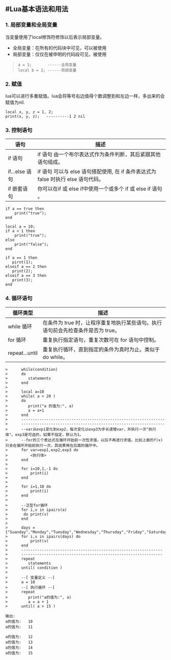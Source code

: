 #Lua基本语法和用法
-----
### 1. 局部变量和全局变量
当变量使用了local修饰符修饰以后表示局部变量。

* 全局变量：在所有的代码块中可见，可以被使用
* 局部变量：仅仅在被申明的代码段可见，被使用

>     a = 1;       ------全局变量
>     local b = 2; ------局部变量

### 2. 赋值
lua可以进行多重赋值。lua会将等号右边值得个数调整到和左边一样，多出来的会赋值为nil.

```
local x, y, z = 1, 2;
print(x, y, z);   ----------1 2 nil
```

### 3. 控制语句

语句 | 描述
----------- | -----------
if 语句 | if 语句 由一个布尔表达式作为条件判断，其后紧跟其他语句组成。
if...else 语句 | if 语句 可以与 else 语句搭配使用, 在 if 条件表达式为 false 时执行 else 语句代码。
if 嵌套语句 | 你可以在if 或 else if中使用一个或多个 if 或 else if 语句 。

```
if a == true then
    print("true");
end

local a = 10;
if a > 1 then
    print("true");
else
    print("false");
end

if a == 1 then
   pirnt(1);
elseif a == 2 then
   print(2);
elseif a == 3 then
   print(3);
end
```
### 4. 循环语句
循环类型|描述
---|---
while 循环|在条件为 true 时，让程序重复地执行某些语句。执行语句前会先检查条件是否为 true。
for 循环|重复执行指定语句，重复次数可在 for 语句中控制。
repeat...until|重复执行循环，直到指定的条件为真时为止。类似于do while。

```
>      while(condition)
>      do
>         statements
>      end
>      
>      local a=10
>      while( a < 20 )
>      do
>         print("a 的值为:", a)
>         a = a+1
>      end
>      ---------------------------------------------------------------
>      ---------------------------------------------------------------
>      --var从exp1变化到exp2，每次变化以exp3为步长递增var，并执行一次"执行体"。exp3是可选的，如果不指定，默认为1。
>      --for的三个表达式在循环开始前一次性求值，以后不再进行求值。比如上面的f(x)只会在循环开始前执行一次，其结果用在后面的循环中。
>      for var=exp1,exp2,exp3 do  
>          <执行体>  
>      end  
>      
>      for i=10,1,-1 do
>          print(i)
>      end
>      
>      for i=1,10 do
>          print(i)
>      end
>      
>      --泛型for循环
>      for i,v in ipairs(a) 
>      	do print(v) 
>      end
>      
>      days = {"Suanday","Monday","Tuesday","Wednesday","Thursday","Friday","Saturday"}  
>      for i,v in ipairs(days) do  
>          print(v) 
>      end
>      --------------------------------------------------------------
>      --------------------------------------------------------------
>      repeat
>         statements
>      until( condition )
>      
>      --[ 变量定义 --]
>      a = 10
>      --[ 执行循环 --]
>      repeat
>         print("a的值为:", a)
>         a = a + 1
>      until( a > 15 )
      
输出:
a的值为:	10
a的值为:	11

a的值为:	12
a的值为:	13
a的值为:	14
a的值为:	15
```
